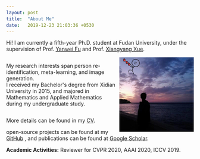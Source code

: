 ```yaml
---
layout: post
title:  "About Me"
date:   2019-12-23 21:03:36 +0530
---
```


Hi! I am currently a fifth-year Ph.D. student at Fudan University, under the supervision of 
Prof. <a href="http://yanweifu.github.io/index.html" target="_blank">Yanwei Fu</a> and 
Prof. <a href="https://scholar.google.com/citations?user=DTbhX6oAAAAJ&hl=en" target="_blank">Xiangyang Xue</a>.

<div>
<img src="/img/about/portfolio.png" alt="." width="200" height="200" align="right">
<span style="display:inline-block;width:60%;word-wrap:break-word;white-space:normal;">

My research interests span person re-identification, meta-learning, and image generation.
<br>
I received my Bachelor's degree from Xidian University in 2015, and majored in Mathematics and Applied Mathematics during my undergraduate study.
<br>
</span>
</div>

More details can be found in my <a href="/img/about/qxl_cv.pdf" target="_blank">CV</a>.

open-source projects can be found at my <a href="https://github.com/naiq" target="_blank">GitHub</a>
, and publications can be found at <a href="https://scholar.google.com/citations?user=71WXkL4AAAAJ&hl=en" target="_blank">Google Scholar</a>. 

<b>Academic Activities:</b>
Reviewer for CVPR 2020, AAAI 2020, ICCV 2019.

